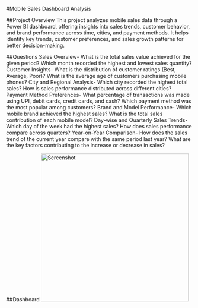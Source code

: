 #Mobile Sales Dashboard Analysis

##Project Overview
This project analyzes mobile sales data through a Power BI dashboard, offering insights into sales trends, customer behavior, and brand performance across time, cities, and payment methods. It helps identify key trends, customer preferences, and sales growth patterns for better decision-making.

##Questions
Sales Overview-
What is the total sales value achieved for the given period?
Which month recorded the highest and lowest sales quantity?
Customer Insights-
What is the distribution of customer ratings (Best, Average, Poor)?
What is the average age of customers purchasing mobile phones?
City and Regional Analysis-
Which city recorded the highest total sales?
How is sales performance distributed across different cities?
Payment Method Preferences-
What percentage of transactions was made using UPI, debit cards, credit cards, and cash?
Which payment method was the most popular among customers?
Brand and Model Performance-
Which mobile brand achieved the highest sales?
What is the total sales contribution of each mobile model?
Day-wise and Quarterly Sales Trends-
Which day of the week had the highest sales?
How does sales performance compare across quarters?
Year-on-Year Comparison-
How does the sales trend of the current year compare with the same period last year?
What are the key factors contributing to the increase or decrease in sales?

##Dashboard
<img width="398" alt="Screenshot " src="https://github.com/user-attachments/assets/3bbe5de0-81a1-4709-8c03-1106ce64cd4d" />


